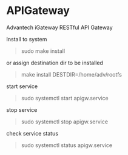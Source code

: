 # APIGateway
Advantech iGateway RESTful API Gateway

Install to system
>sudo make install

or assign destination dir to be installed
>make install DESTDIR=/home/adv/rootfs

start service
>sudo systemctl start apigw.service

stop service
>sudo systemctl stop apigw.service

check service status
>sudo systemctl status apigw.service
